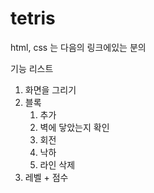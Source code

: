 # tetris

html, css 는 다음의 링크에있는 분의

기능 리스트

1. 화면을 그리기
2. 블록
   1. 추가
   2. 벽에 닿았는지 확인
   3. 회전
   4. 낙하
   5. 라인 삭제
3. 레벨 + 점수

